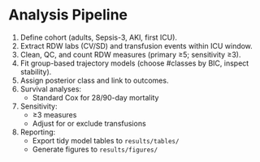 # Analysis Pipeline

1. Define cohort (adults, Sepsis-3, AKI, first ICU).
2. Extract RDW labs (CV/SD) and transfusion events within ICU window.
3. Clean, QC, and count RDW measures (primary ≥5; sensitivity ≥3).
4. Fit group-based trajectory models (choose #classes by BIC, inspect stability).
5. Assign posterior class and link to outcomes.
6. Survival analyses:
   - Standard Cox for 28/90-day mortality
7. Sensitivity:
   - ≥3 measures
   - Adjust for or exclude transfusions
8. Reporting:
   - Export tidy model tables to `results/tables/`
   - Generate figures to `results/figures/`


